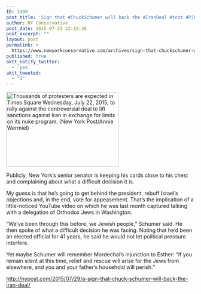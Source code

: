 ```yaml
---
ID: 3499
post_title: 'Sign that #ChuckSchumer will back the #IranDeal #tcot #PJNET'
author: NY Conservative
post_date: 2015-07-29 22:15:36
post_excerpt: ""
layout: post
permalink: >
  https://www.newyorkconservative.com/archives/sign-that-chuckschumer-will-back-the-irandeal-tcot-pjnet/
published: true
aktt_notify_twitter:
  - 'yes'
aktt_tweeted:
  - "1"
---
```

<a href="http://newyorkconservative.s3.amazonaws.com/wp-content/uploads/2015/07/iran_rally1.jpg"><img class="size-medium wp-image-3497" src="http://newyorkconservative.s3.amazonaws.com/wp-content/uploads/2015/07/iran_rally1-300x200.jpg" alt="Thousands of protesters are expected in Times Square Wednesday, July 22, 2015, to rally against the controversial deal to lift sanctions against Iran in exchange for limits on its nuke program. (New York Post/Annie Wermiel)" width="300" height="200" /></a>

Publicly, New York’s senior senator is keeping his cards close to his chest and complaining about what a difficult decision it is.

My guess is that he’s going to get behind the president, rebuff Israel’s objections and, in the end, vote for appeasement. That’s the implication of a little-noticed YouTube video on which he was last month captured talking with a delegation of Orthodox Jews in Washington.

“We’ve been through this before, we Jewish people,” Schumer said. He then spoke of what a difficult decision he was facing. Noting that he’d been an elected official for 41 years, he said he would not let political pressure interfere.

Yet maybe Schumer will remember Mordechai’s injunction to Esther: “If you remain silent at this time, relief and rescue will arise for the Jews from elsewhere, and you and your father’s household will perish.”

<a href="http://nypost.com/2015/07/29/a-sign-that-chuck-schumer-will-back-the-iran-deal/">http://nypost.com/2015/07/29/a-sign-that-chuck-schumer-will-back-the-iran-deal/</a>
